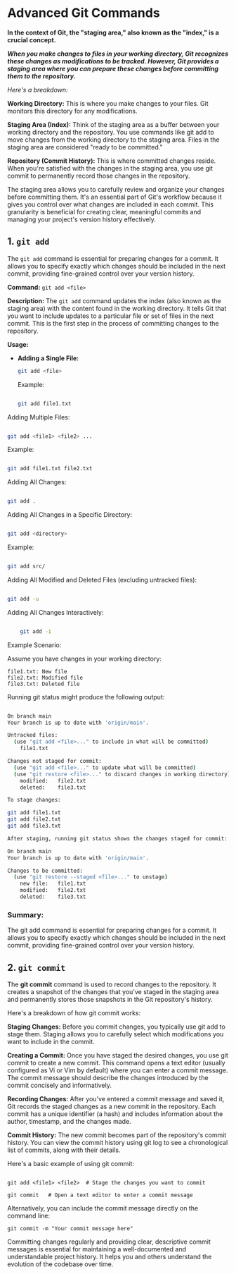 # Advanced Git Commands
**In the context of Git, the "staging area," also known as the "index," is a crucial concept.**

***When you make changes to files in your working directory, Git recognizes these changes as modifications to be tracked. However, Git provides a staging area where you can prepare these changes before committing them to the repository.***

*Here's a breakdown:*

  **Working Directory:** This is where you make changes to your files. Git monitors this directory for any modifications.

  **Staging Area (Index):** Think of the staging area as a buffer between your working directory and the repository. You use commands like git add to move changes from the working directory to the staging area. Files in the staging area are considered "ready to be committed."

  **Repository (Commit History):** This is where committed changes reside. When you're satisfied with the changes in the staging area, you use git commit to permanently record those changes in the repository.

The staging area allows you to carefully review and organize your changes before committing them. It's an essential part of Git's workflow because it gives you control over what changes are included in each commit. This granularity is beneficial for creating clear, meaningful commits and managing your project's version history effectively.

## 1. `git add`

The `git add` command is essential for preparing changes for a commit. It allows you to specify exactly which changes should be included in the next commit, providing fine-grained control over your version history.

**Command:** `git add <file>`

**Description:** The `git add` command updates the index (also known as the staging area) with the content found in the working directory. It tells Git that you want to include updates to a particular file or set of files in the next commit. This is the first step in the process of committing changes to the repository.

**Usage:**
- **Adding a Single File:**
  ```sh
  git add <file>
    ```

    Example:

    ```sh

    git add file1.txt
    ```
Adding Multiple Files:

```sh

git add <file1> <file2> ...
```
Example:

```sh

git add file1.txt file2.txt
```
Adding All Changes:

```sh

git add .
```

Adding All Changes in a Specific Directory:

```sh

git add <directory>
```
Example:

```sh

git add src/
```
Adding All Modified and Deleted Files (excluding untracked files):

```sh

git add -u
```

Adding All Changes Interactively:

```sh

    git add -i
```
Example Scenario:

Assume you have changes in your working directory:

    file1.txt: New file
    file2.txt: Modified file
    file3.txt: Deleted file

Running git status might produce the following output:

```sh

On branch main
Your branch is up to date with 'origin/main'.

Untracked files:
  (use "git add <file>..." to include in what will be committed)
    file1.txt

Changes not staged for commit:
  (use "git add <file>..." to update what will be committed)
  (use "git restore <file>..." to discard changes in working directory)
    modified:   file2.txt
    deleted:    file3.txt

To stage changes:

git add file1.txt
git add file2.txt
git add file3.txt

After staging, running git status shows the changes staged for commit:

On branch main
Your branch is up to date with 'origin/main'.

Changes to be committed:
  (use "git restore --staged <file>..." to unstage)
    new file:   file1.txt
    modified:   file2.txt
    deleted:    file3.txt
```
### Summary:

The git add command is essential for preparing changes for a commit. It allows you to specify exactly which changes should be included in the next commit, providing fine-grained control over your version history.

## 2. `git commit`

The **git commit** command is used to record changes to the repository. It creates a snapshot of the changes that you've staged in the staging area and permanently stores those snapshots in the Git repository's history.

Here's a breakdown of how git commit works:

   **Staging Changes:** Before you commit changes, you typically use git add to stage them. Staging allows you to carefully select which modifications you want to include in the commit.

  **Creating a Commit:** Once you have staged the desired changes, you use git commit to create a new commit. This command opens a text editor (usually configured as Vi or Vim by default) where you can enter a commit message. The commit message should describe the changes introduced by the commit concisely and informatively.

  **Recording Changes:** After you've entered a commit message and saved it, Git records the staged changes as a new commit in the repository. Each commit has a unique identifier (a hash) and includes information about the author, timestamp, and the changes made.

  **Commit History:** The new commit becomes part of the repository's commit history. You can view the commit history using git log to see a chronological list of commits, along with their details.

Here's a basic example of using git commit:

```

git add <file1> <file2>  # Stage the changes you want to commit
``` 
```
git commit   # Open a text editor to enter a commit message
```
Alternatively, you can include the commit message directly on the command line:

```
git commit -m "Your commit message here"
```

Committing changes regularly and providing clear, descriptive commit messages is essential for maintaining a well-documented and understandable project history. It helps you and others understand the evolution of the codebase over time.